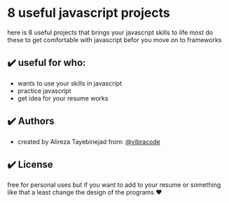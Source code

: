 # 8 useful javascript projects

here is 8 useful projects that brings your javascript skills to life
most do these to get comfortable with javascript befor you move on to frameworks

## :heavy_check_mark: useful for who:

-   wants to use your skills in javascript
-   practice javascript
-   get idea for your resume works

## :heavy_check_mark: Authors

-   created by Alireza Tayebinejad from: [@vibracode](https://www.github.com/octokatherine)

## :heavy_check_mark: License

free for personal uses but if you want to add to your resume or something like that a least change the design of the programs :heart:
